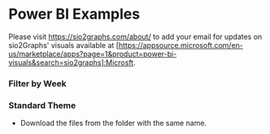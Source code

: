 # Power BI Examples
Please visit https://sio2graphs.com/about/ to add your email for updates on sio2Graphs' visuals available at [https://appsource.microsoft.com/en-us/marketplace/apps?page=1&product=power-bi-visuals&search=sio2graphs]:Microsft.

### Filter by Week ###
### Standard Theme ###
* Download the files from the folder with the same name.
